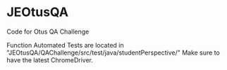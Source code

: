 # JEOtusQA
Code for Otus QA Challenge

Function Automated Tests are located in "JEOtusQA/QAChallenge/src/test/java/studentPerspective/"
Make sure to have the latest ChromeDriver.



